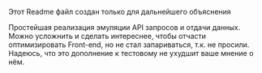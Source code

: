 Этот Readme файл создан только для дальнейшего объяснения

Простейшая реализация эмуляции API запросов и отдачи данных. Можно усложнить и сделать интереснее, чтобы отчасти оптимизировать Front-end, но не стал запариваться, т.к. не просили. Надеюсь, что это дополнение к тестовому не ухудшит ваше мнение о нём.
